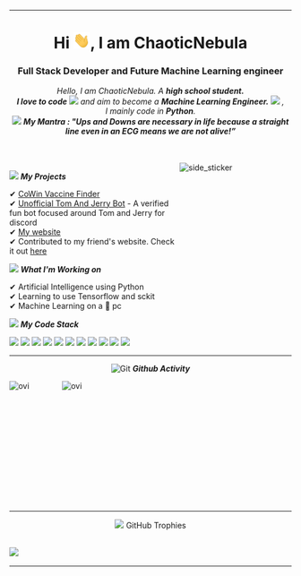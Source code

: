 

<p align="left"> 
 </p>
 <p align="center">
</p>
<hr>
<h1 align="center">Hi <img src="https://raw.githubusercontent.com/ABSphreak/ABSphreak/master/gifs/Hi.gif" width="30px">, I am ChaoticNebula </h1>
<h3 align="center">Full Stack Developer and Future Machine Learning engineer </h3>
</p>
</p>



<p align="center">
  <em>
    Hello, I am ChaoticNebula. A <b>high school student.</b><br>
    <b>I love to code</b> <img src="https://github.com/TheDudeThatCode/TheDudeThatCode/blob/master/Assets/Developer.gif" width="30px"> and aim to become a  <b>Machine Learning Engineer.</b>&nbsp;<img src="https://github.com/TheDudeThatCode/TheDudeThatCode/blob/master/Assets/Designer.gif" width="36px">&nbsp,<br>I mainly code
    in <b>Python</b>.
  </em> 
  <br>
  <img src="https://media.giphy.com/media/7zSBoGW2VoCEzWVjyA/giphy.gif" width="50" /> <b><i align="center">My Mantra : "Ups and Downs are necessary in life because a straight line even in an ECG means we are not alive!”</i></b>
</p>

<br><br>
<img align="right" width=200px height=200px alt="side_sticker" src="https://media.giphy.com/media/KzJkzjggfGN5Py6nkT/giphy.gif" />

<img src="https://media.giphy.com/media/iY8CRBdQXODJSCERIr/giphy.gif" width="30px">&nbsp;***My Projects***

✔ [CoWin Vaccine Finder](https://github.com/ChaoticNebula5/VaccineFinder)<br>
✔ [Unofficial Tom And Jerry Bot](https://top.gg/bot/804345383110836234) - A verified fun bot focused around Tom and Jerry for discord<br>
✔ [My website](https://chaoticnebula5.github.io)<br>
✔ Contributed to my friend's website. Check it out [here](https://aestheticnerd.netlify.app)<br>

<img src="https://media.giphy.com/media/iY8CRBdQXODJSCERIr/giphy.gif" width="30px">&nbsp;***What I'm Working on***

✔ Artificial Intelligence using Python<br>
✔ Learning to use Tensorflow and sckit<br>
✔ Machine Learning on a 🥔 pc<br>

<img src="https://media.giphy.com/media/iY8CRBdQXODJSCERIr/giphy.gif" width="30px">&nbsp;***My Code Stack***
<p align="left">
  
  <img height="50" src="https://github.com/Thomas-George-T/Thomas-George-T/blob/master/assets/python.svg">
  <img height="50" src="https://www.vectorlogo.zone/logos/java/java-icon.svg">
  <img height="50" src="https://www.vectorlogo.zone/logos/w3_html5/w3_html5-icon.svg">
  <img height="50" src="https://www.vectorlogo.zone/logos/w3_css/w3_css-official.svg">
  <img height="50" src="https://www.svgrepo.com/show/303206/javascript-logo.svg">
  <img height="50" src="https://www.vectorlogo.zone/logos/mysql/mysql-icon.svg">
  <img height="50" src="https://www.vectorlogo.zone/logos/git-scm/git-scm-icon.svg">
  <img height="50" src="https://www.vectorlogo.zone/logos/visualstudio_code/visualstudio_code-icon.svg">
  <img height="50" src="https://www.vectorlogo.zone/logos/nodejs/nodejs-icon.svg">
  <img height="50" src="https://www.vectorlogo.zone/logos/npmjs/npmjs-ar21.svg">
  <img src="https://img.icons8.com/color/48/000000/intellij-idea.png">


  <hr>
  <p align="center">
 <img src="https://media.giphy.com/media/W5eoZHPpUx9sapR0eu/giphy.gif" width="30px" alt="Git"/>&nbsp;<i><b>Github Activity</b></i></p>
 
<p><img align="left" src="https://github-readme-stats.vercel.app/api/top-langs?username=ChaoticNebula5&show_icons=true&locale=en&layout=compact&theme=tokyonight" alt="ovi" /></p>
<p>&nbsp;<img align="right" src="https://github-readme-stats.vercel.app/api?username=ChaoticNebula5&show_icons=true&locale=en&theme=tokyonight" alt="ovi" width="410" /></p>
<br><br><br><br><br><br><br><br><br><br><br>


<hr>


<p align="center"><img src="https://media.giphy.com/media/QaMcXSekUWx7aogAUr/giphy.gif" width="30" />&nbsp;GitHub Trophies</p><br>
<img src="https://github-profile-trophy.vercel.app/?username=ChaoticNebula5&theme=tokyonight&no-bg=true" />

<hr>
